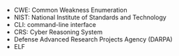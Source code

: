 - CWE: Common Weakness Enumeration
- NIST: National Institute of Standards and Technology
- CLI: command-line interface
- CRS: Cyber Reasoning System
- Defense Advanced Research Projects Agency (DARPA)
- ELF